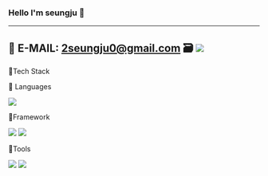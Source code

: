 ### Hello I'm seungju 👋
------
📧 E-MAIL: 2seungju0@gmail.com
🗃️ <a href="https://velog.io/@ysj220"><img src="https://img.shields.io/badge/Velog-3DDC84?style=flat-square&logo=Blogger&logoColor=white"/></a>
-------
🔨Tech Stack

📍 Languages

<img src="https://img.shields.io/badge/python-3776AB?style=flat-square&logo=python&logoColor=white"/>

 📍Framework
 
 <img src="https://img.shields.io/badge/DJANGO-092E20?style=flat-square&logo=DJANGO&logoColor=white"/> <img src="https://img.shields.io/badge/DJANGO REST FRAMEWORK-092E20?style=flat-square&logo=DJANGO REST FRAMEWORK&logoColor=white"/>
 
 📍Tools
 
 <img src="https://img.shields.io/badge/Git-F05032?style=flat-square&logo=Git&logoColor=white"/> <img src="https://img.shields.io/badge/GitHub-181717?style=flat-square&logo=GitHub&logoColor=white"/>
<!--
**seoungjuyu/seoungjuyu** is a ✨ _special_ ✨ repository because its `README.md` (this file) appears on your GitHub profile.

Here are some ideas to get you started:

- 🔭 I’m currently working on ...
- 🌱 I’m currently learning ...
- 👯 I’m looking to collaborate on ...
- 🤔 I’m looking for help with ...
- 💬 Ask me about ...
- 📫 How to reach me: ...
- 😄 Pronouns: ...
- ⚡ Fun fact: ...
-->
